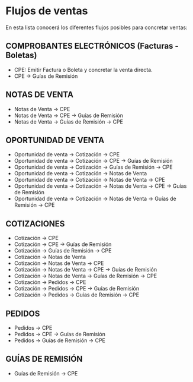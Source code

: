 # Flujos de ventas

En esta lista conocerá los diferentes flujos posibles para concretar ventas:

## COMPROBANTES ELECTRÓNICOS (Facturas - Boletas)

- CPE: Emitir Factura o Boleta y concretar la venta directa.
- CPE → Guías de Remisión

## NOTAS DE VENTA

- Notas de Venta → CPE
- Notas de Venta → CPE → Guías de Remisión
- Notas de Venta → Guías de Remisión → CPE

## OPORTUNIDAD DE VENTA

- Oportunidad de venta  → Cotización → CPE
- Oportunidad de venta  → Cotización → CPE → Guías de Remisión
- Oportunidad de venta  → Cotización → Guías de Remisión → CPE
- Oportunidad de venta  → Cotización → Notas de Venta
- Oportunidad de venta  → Cotización → Notas de Venta → CPE
- Oportunidad de venta  → Cotización → Notas de Venta → CPE → Guías de Remisión
- Oportunidad de venta  → Cotización → Notas de Venta → Guías de Remisión → CPE

## COTIZACIONES

- Cotización → CPE
- Cotización → CPE → Guías de Remisión
- Cotización → Guías de Remisión → CPE
- Cotización → Notas de Venta
- Cotización → Notas de Venta → CPE
- Cotización → Notas de Venta → CPE → Guías de Remisión
- Cotización → Notas de Venta → Guías de Remisión → CPE
- Cotización → Pedidos → CPE
- Cotización → Pedidos → CPE → Guías de Remisión
- Cotización → Pedidos → Guías de Remisión → CPE

## PEDIDOS

- Pedidos → CPE
- Pedidos → CPE → Guías de Remisión
- Pedidos → Guías de Remisión → CPE

## GUÍAS DE REMISIÓN

- Guías de Remisión → CPE
